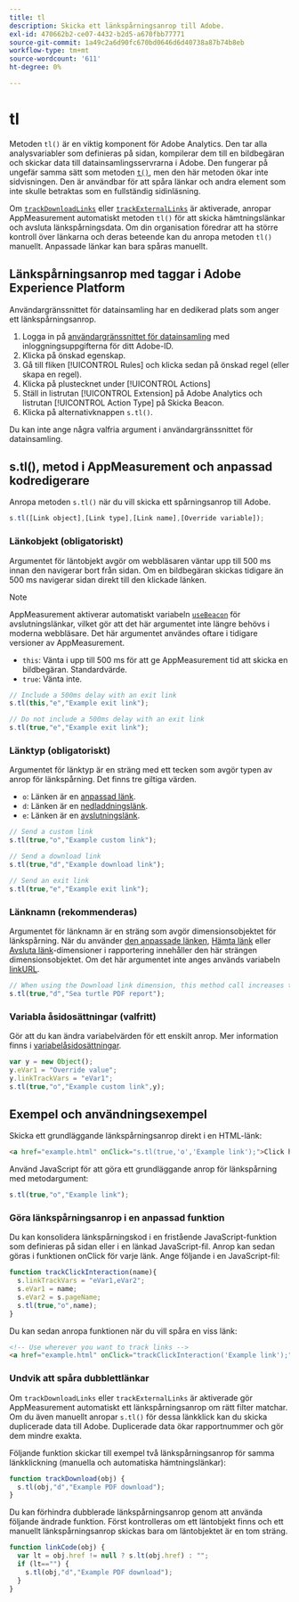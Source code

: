 ```yaml
---
title: tl
description: Skicka ett länkspårningsanrop till Adobe.
exl-id: 470662b2-ce07-4432-b2d5-a670fbb77771
source-git-commit: 1a49c2a6d90fc670bd0646d6d40738a87b74b8eb
workflow-type: tm+mt
source-wordcount: '611'
ht-degree: 0%

---
```


# tl

Metoden `tl()` är en viktig komponent för Adobe Analytics. Den tar alla analysvariabler som definieras på sidan, kompilerar dem till en bildbegäran och skickar data till datainsamlingsservrarna i Adobe. Den fungerar på ungefär samma sätt som metoden [`t()`](t-method.md), men den här metoden ökar inte sidvisningen. Den är användbar för att spåra länkar och andra element som inte skulle betraktas som en fullständig sidinläsning.

Om [`trackDownloadLinks`](../config-vars/trackdownloadlinks.md) eller [`trackExternalLinks`](../config-vars/trackexternallinks.md) är aktiverade, anropar AppMeasurement automatiskt metoden `tl()` för att skicka hämtningslänkar och avsluta länkspårningsdata. Om din organisation föredrar att ha större kontroll över länkarna och deras beteende kan du anropa metoden `tl()` manuellt. Anpassade länkar kan bara spåras manuellt.

## Länkspårningsanrop med taggar i Adobe Experience Platform

Användargränssnittet för datainsamling har en dedikerad plats som anger ett länkspårningsanrop.

1. Logga in på [användargränssnittet för datainsamling](https://experience.adobe.com/data-collection) med inloggningsuppgifterna för ditt Adobe-ID.
1. Klicka på önskad egenskap.
1. Gå till fliken [!UICONTROL Rules] och klicka sedan på önskad regel (eller skapa en regel).
1. Klicka på plustecknet under [!UICONTROL Actions]
1. Ställ in listrutan [!UICONTROL Extension] på Adobe Analytics och listrutan [!UICONTROL Action Type] på Skicka Beacon.
1. Klicka på alternativknappen `s.tl()`.

Du kan inte ange några valfria argument i användargränssnittet för datainsamling.

## s.tl(), metod i AppMeasurement och anpassad kodredigerare

Anropa metoden `s.tl()` när du vill skicka ett spårningsanrop till Adobe.

```js
s.tl([Link object],[Link type],[Link name],[Override variable]);
```

### Länkobjekt (obligatoriskt)

Argumentet för läntobjekt avgör om webbläsaren väntar upp till 500 ms innan den navigerar bort från sidan. Om en bildbegäran skickas tidigare än 500 ms navigerar sidan direkt till den klickade länken.

>[!NOTE]
>
>AppMeasurement aktiverar automatiskt variabeln [`useBeacon`](../config-vars/usebeacon.md) för avslutningslänkar, vilket gör att det här argumentet inte längre behövs i moderna webbläsare. Det här argumentet användes oftare i tidigare versioner av AppMeasurement.

* `this`: Vänta i upp till 500 ms för att ge AppMeasurement tid att skicka en bildbegäran. Standardvärde.
* `true`: Vänta inte.

```JavaScript
// Include a 500ms delay with an exit link
s.tl(this,"e","Example exit link");

// Do not include a 500ms delay with an exit link
s.tl(true,"e","Example exit link");
```

### Länktyp (obligatoriskt)

Argumentet för länktyp är en sträng med ett tecken som avgör typen av anrop för länkspårning. Det finns tre giltiga värden.

* `o`: Länken är en  [anpassad länk](/help/components/dimensions/custom-link.md).
* `d`: Länken är en  [nedladdningslänk](/help/components/dimensions/download-link.md).
* `e`: Länken är en  [avslutningslänk](/help/components/dimensions/exit-link.md).

```js
// Send a custom link
s.tl(true,"o","Example custom link");

// Send a download link
s.tl(true,"d","Example download link");

// Send an exit link
s.tl(true,"e","Example exit link");
```

### Länknamn (rekommenderas)

Argumentet för länknamn är en sträng som avgör dimensionsobjektet för länkspårning. När du använder [den anpassade länken](/help/components/dimensions/custom-link.md), [Hämta länk](/help/components/dimensions/download-link.md) eller [Avsluta länk](/help/components/dimensions/exit-link.md)-dimensioner i rapportering innehåller den här strängen dimensionsobjektet. Om det här argumentet inte anges används variabeln [linkURL](../config-vars/linkurl.md).

```js
// When using the Download link dimension, this method call increases the occurrences metric for "Sea turtle PDF report" by 1.
s.tl(true,"d","Sea turtle PDF report");
```

### Variabla åsidosättningar (valfritt)

Gör att du kan ändra variabelvärden för ett enskilt anrop. Mer information finns i [variabelåsidosättningar](../../js/overrides.md).

```js
var y = new Object();
y.eVar1 = "Override value";
y.linkTrackVars = "eVar1";
s.tl(true,"o","Example custom link",y);
```

## Exempel och användningsexempel

Skicka ett grundläggande länkspårningsanrop direkt i en HTML-länk:

```HTML
<a href="example.html" onClick="s.tl(true,'o','Example link');">Click here</a>
```

Använd JavaScript för att göra ett grundläggande anrop för länkspårning med metodargument:

```JavaScript
s.tl(true,"o","Example link");
```

### Göra länkspårningsanrop i en anpassad funktion

Du kan konsolidera länkspårningskod i en fristående JavaScript-funktion som definieras på sidan eller i en länkad JavaScript-fil. Anrop kan sedan göras i funktionen onClick för varje länk. Ange följande i en JavaScript-fil:

```JavaScript
function trackClickInteraction(name){
  s.linkTrackVars = "eVar1,eVar2";
  s.eVar1 = name;
  s.eVar2 = s.pageName;
  s.tl(true,"o",name);
}
```

Du kan sedan anropa funktionen när du vill spåra en viss länk:

```HTML
<!-- Use wherever you want to track links -->
<a href="example.html" onClick="trackClickInteraction('Example link');">Click here</a>
```

### Undvik att spåra dubblettlänkar

Om `trackDownloadLinks` eller `trackExternalLinks` är aktiverade gör AppMeasurement automatiskt ett länkspårningsanrop om rätt filter matchar. Om du även manuellt anropar `s.tl()` för dessa länkklick kan du skicka duplicerade data till Adobe. Duplicerade data ökar rapportnummer och gör dem mindre exakta.

Följande funktion skickar till exempel två länkspårningsanrop för samma länkklickning (manuella och automatiska hämtningslänkar):

```JavaScript
function trackDownload(obj) {
  s.tl(obj,"d","Example PDF download");
}
```

Du kan förhindra dubblerade länkspårningsanrop genom att använda följande ändrade funktion. Först kontrolleras om ett läntobjekt finns och ett manuellt länkspårningsanrop skickas bara om läntobjektet är en tom sträng.

```JavaScript
function linkCode(obj) {
  var lt = obj.href != null ? s.lt(obj.href) : "";
  if (lt=="") {
    s.tl(obj,"d","Example PDF download");
  }
}
```
